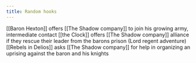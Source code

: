 ---title: Random hooks---

[[Baron Hexton]] offers [[The Shadow company]] to join his growing army, intermediate contact
[[the Clock]] offers [[The Shadow company]] alliance if they rescue their leader from the barons prison (Lord regent adventure)
[[Rebels in Delios]] asks [[The Shadow company]] for help in organizing an uprising against the baron and his knights
